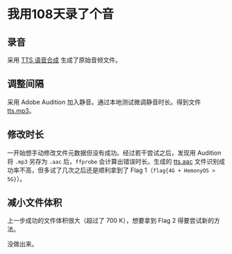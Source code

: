 # 我用108天录了个音

## 录音

采用 [TTS 语音合成](https://www.narakeet.com/languages/chinese-text-to-speech-zh/#trynow) 生成了原始音频文件。

## 调整间隔

采用 Adobe Audition 加入静音。通过本地测试微调静音时长。得到文件 [tts.mp3](./tts.mp3)。

## 修改时长

一开始想手动修改文件元数据但没有成功。经过若干尝试之后，发现用 Audition 将 `.mp3` 另存为 `.aac` 后，`ffprobe` 会计算出错误时长。生成的 [tts.aac](./tts.aac) 文件识别成功率不高，但多试了几次之后还是顺利拿到了 Flag 1（`flag{4G + HemonyOS > 5G}`）。

## 减小文件体积

上一步成功的文件体积很大（超过了 700 K），想要拿到 Flag 2 得要尝试新的方法。

没做出来。
